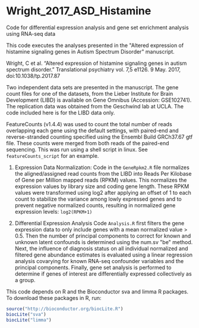 # Wright_2017_ASD_Histamine

Code for differential expression analysis and gene set enrichment analysis using RNA-seq data

This code executes the analyses presented in the "Altered expression of histamine signaling genes in Autism Spectrum Disorder" manuscript. 

Wright, C et al. “Altered expression of histamine signaling genes in autism spectrum disorder.” Translational psychiatry vol. 7,5 e1126. 9 May. 2017, doi:10.1038/tp.2017.87

Two independent data sets are presented in the manuscript. The gene count files for one of the datasets, from the Lieber Institute for Brain Development (LIBD) is available on Gene Omnibus (Accession: GSE102741). The replication data was obtained from the Geschwind lab at UCLA. The code included here is for the LIBD data only.

FeatureCounts (v1.4.4) was used to count the total number of reads overlapping each gene using the default settings, with paired-end and reverse-stranded counting specified using the Ensembl Build GRCh37.67 gtf file. These counts were merged from both reads of the paired-end sequencing. This was run using a shell script in linux. See `featureCounts_script` for an example.

1. Expression Data Normalization:
Code in the `GeneRpkm2.R` file normalizes the aligned/assigned read counts from the LIBD into Reads Per Kilobase of Gene per Million mapped reads (RPKM) values. This normalizes the expression values by library size and coding gene length. These RPKM values were transformed using log2 after applying an offset of 1 to each count to stabilize the variance among lowly expressed genes and to prevent negative normalized counts, resulting in normalized gene expression levels: `log2(RPKM+1)`

2. Differential Expression Analysis
Code `Analysis.R` first filters the gene expression data to only include genes with a mean normalized value > 0.5.
Then the number of principal components to correct for known and unknown latent confounds is determined using the num.sv "be" method. Next, the influence of diagnosis status on all individual normalized and filtered gene abundance estimates is evaluated using a linear regression analysis covarying for known RNA-seq confounder variables and the principal components.
Finally, gene set analysis is performed to determine if genes of interest are differentially expressed collectively as a group.


This code depends on R and the Bioconductor sva and limma R packages.
To download these packages in R, run:

```R
source("http://bioconductor.org/biocLite.R")
biocLite("sva")
biocLite("limma")
```

